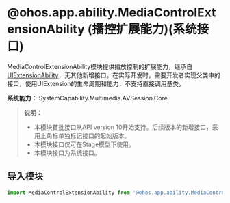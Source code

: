# @ohos.app.ability.MediaControlExtensionAbility (播控扩展能力)(系统接口)

MediaControlExtensionAbility模块提供播放控制的扩展能力，继承自[UIExtensionAbility](../apis-ability-kit/js-apis-app-ability-uiExtensionAbility.md)，无其他新增接口。在实际开发时，需要开发者实现父类中的接口，使用UIExtension的生命周期和能力，不支持直接调用基类。

**系统能力：** SystemCapability.Multimedia.AVSession.Core

> **说明：**
>
> - 本模块首批接口从API version 10开始支持。后续版本的新增接口，采用上角标单独标记接口的起始版本。
> - 本模块接口仅可在Stage模型下使用。
> - 本模块接口为系统接口。

## 导入模块

```js
import MediaControlExtensionAbility from '@ohos.app.ability.MediaControlExtensionAbility';
```
